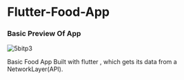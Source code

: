 # Flutter-Food-App

### Basic Preview Of App
![5bitp3](https://user-images.githubusercontent.com/62256394/120119829-77eb0900-c1b7-11eb-9354-c259174ceeae.gif)


Basic Food App Built with flutter , which gets its data from a NetworkLayer(API).
